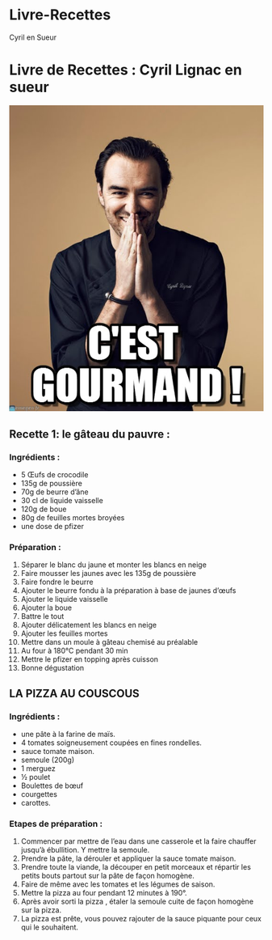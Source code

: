 # Livre-Recettes
Cyril en Sueur
# Livre de Recettes : Cyril Lignac en sueur

![Texte alternatif](mxi748.jpeg "C'est gourmand ")

## Recette 1: le gâteau du pauvre :
### Ingrédients :

- 5 Œufs de crocodile 
- 135g de poussière 
- 70g de beurre d’âne 
- 30 cl de liquide vaisselle 
- 120g de boue 
- 80g de feuilles mortes broyées 
- une dose de pfizer

### Préparation : 
1.    Séparer le blanc du jaune et monter les blancs en neige 
2.    Faire mousser les jaunes avec les 135g de poussière
3.    Faire fondre le beurre
4.    Ajouter le beurre fondu à la préparation à base de jaunes d’œufs
5.    Ajouter le liquide vaisselle 
6.    Ajouter la boue 
7.    Battre le tout 
8.    Ajouter délicatement les blancs en neige 
9.    Ajouter les feuilles mortes 
10. Mettre dans un moule à gâteau chemisé au préalable 
11. Au four à 180°C pendant 30 min 
12. Mettre le pfizer en topping après cuisson
13. Bonne dégustation 

## LA PIZZA AU COUSCOUS

### Ingrédients :
- une pâte à la farine de maïs.
- 4 tomates soigneusement coupées en fines rondelles.
- sauce tomate maison.
- semoule (200g)
- 1 merguez
- ½ poulet
- Boulettes de bœuf
- courgettes
- carottes.

### Etapes de préparation :

1. Commencer par mettre de l’eau dans une casserole et la faire chauffer jusqu’à ébullition. Y mettre la semoule.
2. Prendre la pâte, la dérouler et appliquer la sauce tomate maison.
3. Prendre toute la viande, la découper en petit morceaux et répartir les petits bouts partout sur la pâte de façon homogène.
4. Faire de même avec les tomates et les légumes de saison.
5. Mettre la pizza au four pendant 12 minutes à 190°.
6. Après avoir sorti la pizza , étaler la semoule cuite de façon homogène sur la pizza.
7. La pizza est prête, vous pouvez rajouter de la sauce piquante pour ceux qui le souhaitent.


































